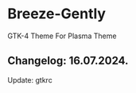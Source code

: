 # Breeze-Gently
GTK-4 Theme For Plasma Theme

Changelog: 16.07.2024.
----------------------

Update: gtkrc
